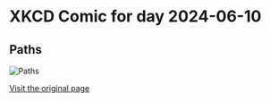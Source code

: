 
# XKCD Comic for day 2024-06-10

## Paths

![Paths](https://imgs.xkcd.com/comics/paths.jpg "It's true, I think about this all the time.")

[Visit the original page](https://xkcd.com/85/)
